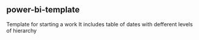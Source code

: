 ## power-bi-template
Template for starting a work
It includes table of dates with defferent levels of hierarchy
